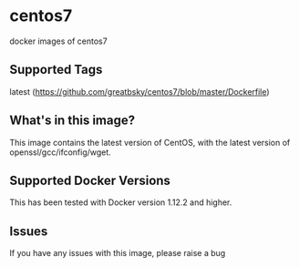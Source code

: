 # centos7
docker images of centos7

## Supported Tags
latest (https://github.com/greatbsky/centos7/blob/master/Dockerfile)


## What's in this image?
This image contains the latest version of CentOS, with the latest version of openssl/gcc/ifconfig/wget.


## Supported Docker Versions
This has been tested with Docker version 1.12.2 and higher.

## Issues
If you have any issues with this image, please raise a bug
